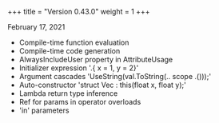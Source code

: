 +++
title = "Version 0.43.0"
weight = 1
+++

February 17, 2021

- Compile-time function evaluation
- Compile-time code generation
- AlwaysIncludeUser property in AttributeUsage
- Initializer expression '.{ x = 1, y = 2}'
- Argument cascades 'UseString(val.ToString(.. scope .()));'
- Auto-constructor 'struct Vec : this(float x, float y);'
- Lambda return type inference
- Ref for params in operator overloads
- 'in' parameters